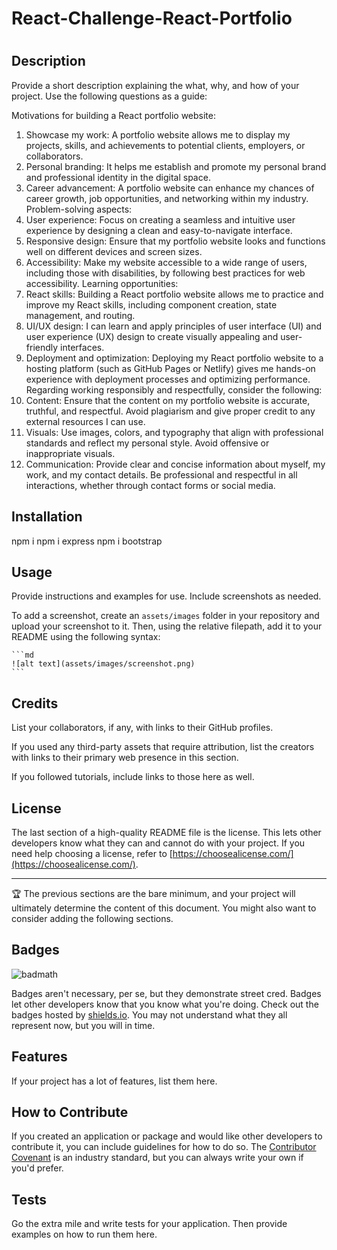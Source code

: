 # React-Challenge-React-Portfolio
# <Your-Project-Title>

## Description

Provide a short description explaining the what, why, and how of your project. Use the following questions as a guide:

Motivations for building a React portfolio website:
1.	Showcase my work: A portfolio website allows me to display my projects, skills, and achievements to potential clients, employers, or collaborators.
2.	Personal branding: It helps me establish and promote my personal brand and professional identity in the digital space.
3.	Career advancement: A portfolio website can enhance my chances of career growth, job opportunities, and networking within my industry.
Problem-solving aspects:
1.	User experience: Focus on creating a seamless and intuitive user experience by designing a clean and easy-to-navigate interface.
2.	Responsive design: Ensure that my portfolio website looks and functions well on different devices and screen sizes.
3.	Accessibility: Make my website accessible to a wide range of users, including those with disabilities, by following best practices for web accessibility.
Learning opportunities:
1.	React skills: Building a React portfolio website allows me to practice and improve my React skills, including component creation, state management, and routing.
2.	UI/UX design: I can learn and apply principles of user interface (UI) and user experience (UX) design to create visually appealing and user-friendly interfaces.
3.	Deployment and optimization: Deploying my React portfolio website to a hosting platform (such as GitHub Pages or Netlify) gives me hands-on experience with deployment processes and optimizing performance.
Regarding working responsibly and respectfully, consider the following:
1.	Content: Ensure that the content on my portfolio website is accurate, truthful, and respectful. Avoid plagiarism and give proper credit to any external resources I can use.
2.	Visuals: Use images, colors, and typography that align with professional standards and reflect my personal style. Avoid offensive or inappropriate visuals.
3.	Communication: Provide clear and concise information about myself, my work, and my contact details. Be professional and respectful in all interactions, whether through contact forms or social media.



## Installation

npm i
npm i express
npm i bootstrap

## Usage

Provide instructions and examples for use. Include screenshots as needed.

To add a screenshot, create an `assets/images` folder in your repository and upload your screenshot to it. Then, using the relative filepath, add it to your README using the following syntax:

    ```md
    ![alt text](assets/images/screenshot.png)
    ```

## Credits

List your collaborators, if any, with links to their GitHub profiles.

If you used any third-party assets that require attribution, list the creators with links to their primary web presence in this section.

If you followed tutorials, include links to those here as well.

## License

The last section of a high-quality README file is the license. This lets other developers know what they can and cannot do with your project. If you need help choosing a license, refer to [https://choosealicense.com/](https://choosealicense.com/).

---

🏆 The previous sections are the bare minimum, and your project will ultimately determine the content of this document. You might also want to consider adding the following sections.

## Badges

![badmath](https://img.shields.io/github/languages/top/lernantino/badmath)

Badges aren't necessary, per se, but they demonstrate street cred. Badges let other developers know that you know what you're doing. Check out the badges hosted by [shields.io](https://shields.io/). You may not understand what they all represent now, but you will in time.

## Features

If your project has a lot of features, list them here.

## How to Contribute

If you created an application or package and would like other developers to contribute it, you can include guidelines for how to do so. The [Contributor Covenant](https://www.contributor-covenant.org/) is an industry standard, but you can always write your own if you'd prefer.

## Tests

Go the extra mile and write tests for your application. Then provide examples on how to run them here.